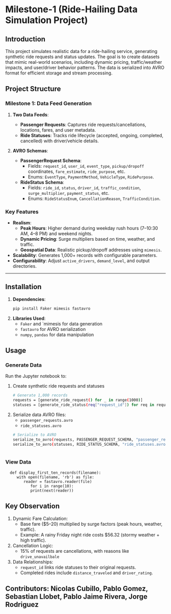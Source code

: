 # Milestone-1 (Ride-Hailing Data Simulation Project)

## Introduction
This project simulates realistic data for a ride-hailing service, generating synthetic ride requests and status updates. The goal is to create datasets that mimic real-world scenarios, including dynamic pricing, traffic/weather impacts, and user/driver behavior patterns. The data is serialized into AVRO format for efficient storage and stream processing.

## Project Structure
### Milestone 1: Data Feed Generation
1. **Two Data Feeds**:
   - **Passenger Requests**: Captures ride requests/cancellations, locations, fares, and user metadata.
   - **Ride Statuses**: Tracks ride lifecycle (accepted, ongoing, completed, cancelled) with driver/vehicle details.

2. **AVRO Schemas**:
   - **PassengerRequest Schema**: 
     - Fields: `request_id`, `user_id`, `event_type`, `pickup/dropoff` coordinates, `fare_estimate`, `ride_purpose`, etc.
     - Enums: `EventType`, `PaymentMethod`, `VehicleType`, `RidePurpose`.
   - **RideStatus Schema**:
     - Fields: `ride_id`, `status`, `driver_id`, `traffic_condition`, `surge_multiplier`, `payment_status`, etc.
     - Enums: `RideStatusEnum`, `CancellationReason`, `TrafficCondition`.

### Key Features
- **Realism**:
  - **Peak Hours**: Higher demand during weekday rush hours (7–10:30 AM, 4–8 PM) and weekend nights.
  - **Dynamic Pricing**: Surge multipliers based on time, weather, and traffic.
  - **Geospatial Data**: Realistic pickup/dropoff addresses using `mimesis`.
- **Scalability**: Generates 1,000+ records with configurable parameters.
- **Configurability**: Adjust `active_drivers`, `demand_level`, and output directories.

---

## Installation
1. **Dependencies**:
   ```bash
   pip install Faker mimesis fastavro
2. **Libraries Used**:
   - `Faker` and `mimesis for data generation
   - `fastavro` for AVRO serialization
   - `numpy`, `pandas` for data manipulation
  
## Usage
### Generate Data
Run the Jupyter notebook to:
1. Create synthetic ride requests and statuses
   ```bash
   # Generate 1,000 records
   requests = [generate_ride_request() for _ in range(1000)]
   statuses = [generate_ride_status(req["request_id"]) for req in requests]
2. Serialize data AVRO files:
   - `passenger_requests.avro`
   - `ride_statuses.avro`
   ```bash
   # Serialize to AVRO
   serialize_to_avro(requests, PASSENGER_REQUEST_SCHEMA, "passenger_requests.avro")
   serialize_to_avro(statuses, RIDE_STATUS_SCHEMA, "ride_statuses.avro")
     
### View Data
      def display_first_ten_records(filename):
         with open(filename, 'rb') as file:
            reader = fastavro.reader(file)
               for i in range(10):
               print(next(reader))

## Key Observation
1. Dynamic Fare Calculation:
   - Base fare ($5–20) multiplied by surge factors (peak hours, weather, traffic).
   - Example: A rainy Friday night ride costs $56.32 (stormy weather + high traffic).
2. Cancellation Logic:
   - 15% of requests are cancellations, with reasons like `drive_unavailbale`
3. Data Relationships:
   - `request_id` links ride statuses to their original requests.
   - Completed rides include `distance_traveled` and `driver_rating`.

## **Contributors**: Nicolas Cubillo, Pablo Gomez, Sebastian Llobet, Pablo Jaime Rivera, Jorge Rodriguez
